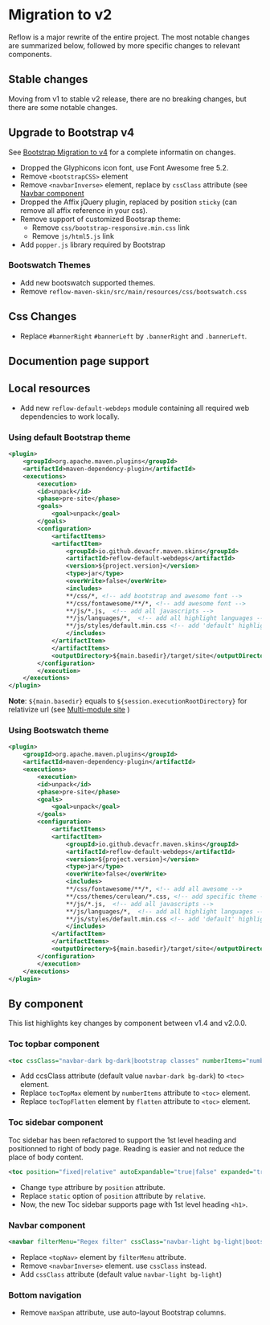 # Migration to v2

Reflow is a major rewrite of the entire project. The most notable changes are summarized below, followed by more specific changes to relevant components.

## Stable changes

Moving from v1 to stable v2 release, there are no breaking changes, but there are some notable changes.

## Upgrade to Bootstrap v4

See [Bootstrap Migration to v4][bootstrap-migration] for a complete informatin on changes.

- Dropped the Glyphicons icon font, use Font Awesome free 5.2.
- Remove `<bootstrapCSS>` element
- Remove `<navbarInverse>` element, replace by `cssClass` attribute (see [Navbar component](#migration_toc_navbar_component)
- Dropped the Affix jQuery plugin, replaced by position `sticky` (can remove all affix reference in your css).
- Remove support of customized Bootsrap theme:
    - Remove `css/bootstrap-responsive.min.css` link
    - Remove `js/html5.js` link
- Add `popper.js` library required by Bootstrap

### Bootswatch Themes

- Add new bootswatch supported themes.
- Remove `reflow-maven-skin/src/main/resources/css/bootswatch.css`

## Css Changes

- Replace `#bannerRight` `#bannerLeft` by `.bannerRight` and `.bannerLeft`.

## Documention page support

## Local resources

- Add new `reflow-default-webdeps` module containing all required web dependencies to work locally.

### Using default Bootstrap theme

```xml
<plugin>
    <groupId>org.apache.maven.plugins</groupId>
    <artifactId>maven-dependency-plugin</artifactId>
    <executions>
        <execution>
        <id>unpack</id>
        <phase>pre-site</phase>
        <goals>
            <goal>unpack</goal>
        </goals>
        <configuration>
            <artifactItems>
            <artifactItem>
                <groupId>io.github.devacfr.maven.skins</groupId>
                <artifactId>reflow-default-webdeps</artifactId>
                <version>${project.version}</version>
                <type>jar</type>
                <overWrite>false</overWrite>
                <includes>
                **/css/*, <!-- add bootstrap and awesome font -->
                **/css/fontawesome/**/*, <!-- add awesome font -->
                **/js/*.js,  <!-- add all javascripts -->
                **/js/languages/*,  <!-- add all highlight languages -->
                **/js/styles/default.min.css <!-- add 'default' highlight style -->
                </includes>
            </artifactItem>
            </artifactItems>
            <outputDirectory>${main.basedir}/target/site</outputDirectory>
        </configuration>
        </execution>
    </executions>
</plugin>
```

**Note**: `${main.basedir}` equals to `${session.executionRootDirectory}` for relativize url (see [Multi-module site][multi-module] )

### Using Bootswatch theme

```xml
<plugin>
    <groupId>org.apache.maven.plugins</groupId>
    <artifactId>maven-dependency-plugin</artifactId>
    <executions>
        <execution>
        <id>unpack</id>
        <phase>pre-site</phase>
        <goals>
            <goal>unpack</goal>
        </goals>
        <configuration>
            <artifactItems>
            <artifactItem>
                <groupId>io.github.devacfr.maven.skins</groupId>
                <artifactId>reflow-default-webdeps</artifactId>
                <version>${project.version}</version>
                <type>jar</type>
                <overWrite>false</overWrite>
                <includes>
                **/css/fontawesome/**/*, <!-- add all awesome -->
                **/css/themes/cerulean/*.css, <!-- add specific theme -->
                **/js/*.js,  <!-- add all javascripts -->
                **/js/languages/*,  <!-- add all highlight languages -->
                **/js/styles/default.min.css <!-- add 'default' highlight style -->
                </includes>
            </artifactItem>
            </artifactItems>
            <outputDirectory>${main.basedir}/target/site</outputDirectory>
        </configuration>
        </execution>
    </executions>
</plugin>
```

## By component

This list highlights key changes by component between v1.4 and v2.0.0.

### Toc topbar component

```xml
<toc cssClass="navbar-dark bg-dark|bootstrap classes" numberItems="number|-1" flatten="false|true">top</toc>
```

- Add ccsClass attribute (default value `navbar-dark bg-dark`) to `<toc>` element.
- Replace `tocTopMax` element by `numberItems` attribute to `<toc>` element.
- Replace `tocTopFlatten` element by `flatten` attribute to `<toc>` element.

### Toc sidebar component

Toc sidebar has been refactored to support the 1st level heading and positionned to right of body page. Reading is easier and not reduce the place of body content.

```xml
<toc position="fixed|relative" autoExpandable="true|false" expanded="true|false">sidebar</toc>
```

- Change `type` attribure by `position` attribute.
- Replace `static` option of `position` attribute by `relative`.
- Now, the new Toc sidebar supports page with 1st level heading `<h1>`.

### Navbar component

```xml
<navbar filterMenu="Regex filter" cssClass="navbar-light bg-light|bootstrap classes">
```

- Replace `<topNav>` element by `filterMenu` attribute.
- Remove `<navbarInverse>` element. use `cssClass` instead.
- Add `cssClass` attribute (default value `navbar-light bg-light`)

[multi-module]: reflow-documentation.html#multi-module.html
[bootstrap-migration]: https://getbootstrap.com/docs/4.1/migration

### Bottom navigation

- Remove `maxSpan` attribute, use auto-layout Bootstrap columns.
